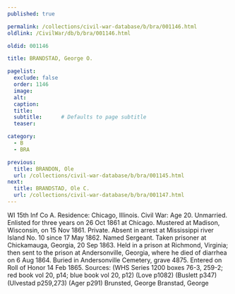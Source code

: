 ```yaml
---
published: true

permalink: /collections/civil-war-database/b/bra/001146.html
oldlink: /CivilWar/db/b/bra/001146.html

oldid: 001146

title: BRANDSTAD, George O.

pagelist:
  exclude: false
  order: 1146
  image: 
  alt:
  caption:
  title:
  subtitle:      # Defaults to page subtitle
  teaser:

category: 
  - B 
  - BRA

previous:
  title: BRANDON, Ole
  url: /collections/civil-war-database/b/bra/001145.html  
next:
  title: BRANDSTAD, Ole C.
  url: /collections/civil-war-database/b/bra/001147.html   
---
```

WI 15th Inf Co A. Residence: Chicago, Illinois. Civil War: Age 20. Unmarried. Enlisted for three years on 26 Oct 1861 at Chicago. Mustered at Madison, Wisconsin, on 15 Nov 1861. Private. Absent in arrest at Mississippi river Island No. 10 since 17 May 1862. Named Sergeant. Taken prisoner at Chickamauga, Georgia, 20 Sep 1863. Held in a prison at Richmond, Virginia; then sent to the prison at Andersonville, Georgia, where he died of diarrhea on 6 Aug 1864. Buried in Andersonville Cemetery, grave 4875. Entered on Roll of Honor 14 Feb 1865. Sources: (WHS Series 1200 boxes 76-3, 259-2; red book vol 20, p14; blue book vol 20, p12) (Love p1082) (Buslett p347) (Ulvestad p259,273) (Ager p291) &#147;Brunsted, George&#148; &#147;Branstad, George&#148;